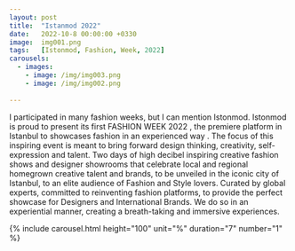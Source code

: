 ```yaml
---
layout: post
title:  "Istanmod 2022"
date:   2022-10-8 00:00:00 +0330
image:  img001.png
tags:   [Istonmod, Fashion, Week, 2022]
carousels:
  - images: 
    - image: /img/img003.png
    - image: /img/img002.png
    
---
```


I participated in many fashion weeks, but I can mention Istonmod.
Istonmod is proud to present its first FASHION WEEK 2022 , the premiere platform in Istanbul to showcases fashion in an experienced way . The focus of this inspiring event is meant to bring forward design thinking, creativity, self-expression and talent. Two days of high decibel inspiring creative fashion shows and designer showrooms that celebrate local and regional homegrown creative talent and brands, to be unveiled in the iconic city of Istanbul, to an elite audience of Fashion and Style lovers. Curated by global experts, committed to reinventing fashion platforms, to provide the perfect showcase for Designers and International Brands. We do so in an experiential manner, creating a breath-taking and immersive experiences.

{% include carousel.html height="100" unit="%" duration="7" number="1" %}
